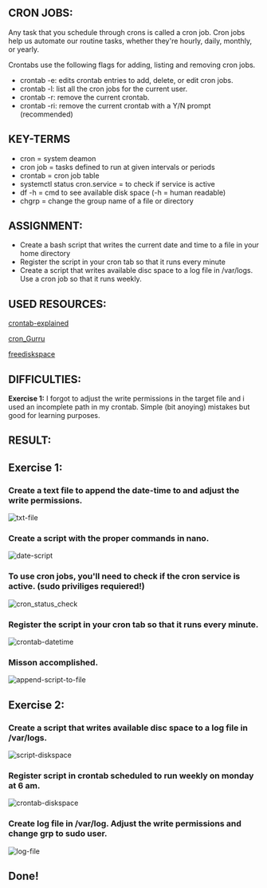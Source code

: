 ## CRON JOBS:

Any task that you schedule through crons is called a cron job. Cron jobs help us automate our routine tasks, whether they're hourly, daily, monthly, or yearly.

Crontabs use the following flags for adding, listing and removing cron jobs.
* crontab -e: edits crontab entries to add, delete, or edit cron jobs.
* crontab -l: list all the cron jobs for the current user.
* crontab -r: remove the current crontab.
* crontab -ri: remove the current crontab with a Y/N prompt (recommended)

## KEY-TERMS

* cron = system deamon
* cron job = tasks defined to run at given intervals or periods
* crontab = cron job table
* systemctl status cron.service = to check if service is active
* df -h = cmd to see available disk space (-h = human readable)
* chgrp = change the group name of a file or directory

## ASSIGNMENT:

* Create a bash script that writes the current date and time to a file in your home directory
* Register the script in your cron tab so that it runs every minute
* Create a script that writes available disc space to a log file in /var/logs. Use a cron job so that it runs weekly.

## USED RESOURCES:

[crontab-explained](https://devconnected.com/cron-jobs-and-crontab-on-linux-explained/)

[cron_Gurru](https://crontab.guru/)

[freediskspace](https://opensource.com/article/18/7/how-check-free-disk-space-linux)


## DIFFICULTIES:

**Exercise 1:**
I forgot to adjust the write permissions in the target file and i used an incomplete path 
in my crontab. Simple (bit anoying) mistakes but good for learning purposes.


## RESULT:

## Exercise 1:

### Create a text file to append the date-time to and adjust the write permissions.

![txt-file](../00_includes/week1/Linux/cronjob8.1.png)

### Create a script with the proper commands in nano.

![date-script](../00_includes/week1/Linux/cronjob8.0.png)

### To use cron jobs, you'll need to check if the cron service is active. (sudo priviliges requiered!)

![cron_status_check](../00_includes/week1/Linux/cronjob8.0.0.png)

### Register the script in your cron tab so that it runs every minute.

![crontab-datetime](../00_includes/week1/Linux/cronjob8.2.png)

### Misson accomplished.

![append-script-to-file](../00_includes/week1/Linux/cronjob8.3.png)


## Exercise 2:

### Create a script that writes available disc space to a log file in /var/logs.

![script-diskspace](../00_includes/week1/Linux/diskspace8.0.png)

### Register script in crontab scheduled to run weekly on monday at 6 am.

![crontab-diskspace](../00_includes/week1/Linux/diskspaceCrontab.png)

### Create log file in /var/log. Adjust the write permissions and change grp to sudo user.

![log-file](../00_includes/week1/Linux/diskspace8.1.png)

## Done!


